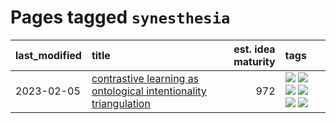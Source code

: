 # Pages tagged `synesthesia`

|last_modified|title|est. idea maturity|tags
|:---|:---|---:|:---|
|2023-02-05|[contrastive learning as ontological intentionality triangulation](../contrastive_learning_as_ontological_intentionality_triangulation.md)|972|[![](https://img.shields.io/badge/tag-meta-d5f6c6)](../tags/meta.md) [![](https://img.shields.io/badge/tag-philosophy-4db4d2)](../tags/philosophy.md) [![](https://img.shields.io/badge/tag-semiotics-12eec5)](../tags/semiotics.md) [![](https://img.shields.io/badge/tag-synesthesia-ea1833)](../tags/synesthesia.md) [![](https://img.shields.io/badge/tag-theory-f14da)](../tags/theory.md) [![](https://img.shields.io/badge/tag-wip-ff6770)](../tags/wip.md)|